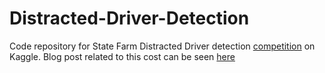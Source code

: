 # Distracted-Driver-Detection
Code repository for State Farm Distracted Driver detection [competition](https://www.kaggle.com/c/state-farm-distracted-driver-detection) on Kaggle. Blog post related to this cost can be seen [here](https://think-data.github.io/machine%20learning/python/2018/03/07/distracted-driver-detection.html)
